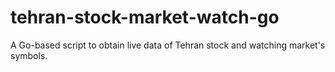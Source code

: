 # tehran-stock-market-watch-go
A Go-based script to obtain live data of Tehran stock and watching market's symbols.
